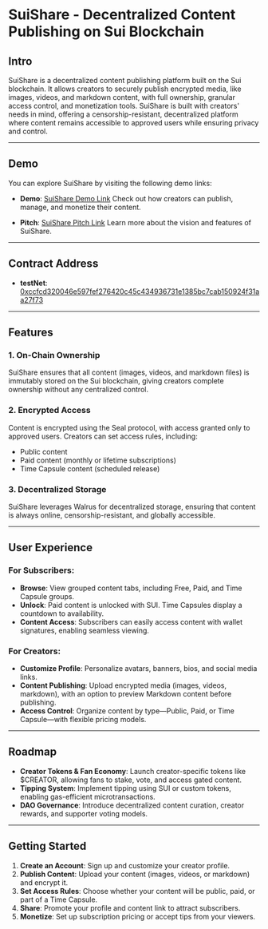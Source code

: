 # SuiShare - Decentralized Content Publishing on Sui Blockchain

## Intro

SuiShare is a decentralized content publishing platform built on the Sui blockchain. It allows creators to securely publish encrypted media, like images, videos, and markdown content, with full ownership, granular access control, and monetization tools. SuiShare is built with creators' needs in mind, offering a censorship-resistant, decentralized platform where content remains accessible to approved users while ensuring privacy and control.

---

## Demo

You can explore SuiShare by visiting the following demo links:

* **Demo**: [SuiShare Demo Link](https://youtu.be/7R0syJSy_R8)
  Check out how creators can publish, manage, and monetize their content.

* **Pitch**: [SuiShare Pitch Link](https://docs.google.com/presentation/d/1V7P5-de4soPQyjYKU-S2D6rHjp0fmbq88FbrQ_wyNhs/edit?usp=sharing)
  Learn more about the vision and features of SuiShare.

---

## Contract Address

* **testNet**: [0xccfcd320046e597fef276420c45c434936731e1385bc7cab150924f31aa27f73](#)

---

## Features

### 1. **On-Chain Ownership**

SuiShare ensures that all content (images, videos, and markdown files) is immutably stored on the Sui blockchain, giving creators complete ownership without any centralized control.

### 2. **Encrypted Access**

Content is encrypted using the Seal protocol, with access granted only to approved users. Creators can set access rules, including:

* Public content
* Paid content (monthly or lifetime subscriptions)
* Time Capsule content (scheduled release)

### 3. **Decentralized Storage**

SuiShare leverages Walrus for decentralized storage, ensuring that content is always online, censorship-resistant, and globally accessible.

---

## User Experience

### For Subscribers:

* **Browse**: View grouped content tabs, including Free, Paid, and Time Capsule groups.
* **Unlock**: Paid content is unlocked with SUI. Time Capsules display a countdown to availability.
* **Content Access**: Subscribers can easily access content with wallet signatures, enabling seamless viewing.

### For Creators:

* **Customize Profile**: Personalize avatars, banners, bios, and social media links.
* **Content Publishing**: Upload encrypted media (images, videos, markdown), with an option to preview Markdown content before publishing.
* **Access Control**: Organize content by type—Public, Paid, or Time Capsule—with flexible pricing models.

---

## Roadmap

* **Creator Tokens & Fan Economy**: Launch creator-specific tokens like \$CREATOR, allowing fans to stake, vote, and access gated content.
* **Tipping System**: Implement tipping using SUI or custom tokens, enabling gas-efficient microtransactions.
* **DAO Governance**: Introduce decentralized content curation, creator rewards, and supporter voting models.

---

## Getting Started

1. **Create an Account**: Sign up and customize your creator profile.
2. **Publish Content**: Upload your content (images, videos, or markdown) and encrypt it.
3. **Set Access Rules**: Choose whether your content will be public, paid, or part of a Time Capsule.
4. **Share**: Promote your profile and content link to attract subscribers.
5. **Monetize**: Set up subscription pricing or accept tips from your viewers.

